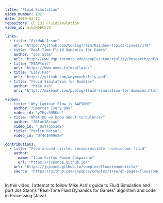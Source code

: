 ```yaml
---
title: "Fluid Simulation"
video_number: 132
date: 2019-02-12
repository: CC_132_FluidSimulation
video_id: alhpH6ECFvQ

links:
  - title: "GitHub Issue"
    url: "https://github.com/CodingTrain/Rainbow-Topics/issues/178"
  - title: "Real-Time Fluid Dynamics for Games"
    author: "Jos Stam"
    url: "http://www.dgp.toronto.edu/people/stam/reality/Research/pdf/GDC03.pdf"
  - title: "MSAFluid"
    url: "https://www.memo.tv/msafluid/"
  - title: "Lily Pad"
    url: "https://github.com/weymouth/lily-pad"
  - title: "Fluid Simulation for Dummies"
    author: "Mike Ash"
    url: "https://mikeash.com/pyblog/fluid-simulation-for-dummies.html"

videos:
  - title: "Why Laminar Flow is AWESOME"
    author: "Smarter Every Day"
    video_id: "y7Hyc3MRKno"
  - title: "What DO we know about turbulence?"
    author: "3Blue1Brown"
    video_id: "_UoTTq651dE"
  - title: "Perlin Noise"
    video_id: "Qf4dIN99e2w"

contributions:
  - title: "Flow around circle: incompressible, nonviscous fluid"
    author:
      name: "Juan Carlos Ponce Campuzano"
      url: "https://jcponce.github.io/"
    url: "https://jcponce.github.io/complex/flowaroundcircle/"
    source: "https://github.com/jcponce/complex/tree/gh-pages/flowaroundcircle"
---
```


In this video, I attempt to follow Mike Ash's guide to Fluid Simulation and port Jos Stam's "Real-Time Fluid Dynamics for Games" algorithm and code in Processing (Java).
